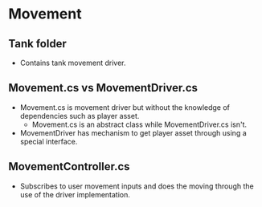 # Movement

## Tank folder
* Contains tank movement driver.

## Movement.cs vs MovementDriver.cs
* Movement.cs is movement driver but without the knowledge of dependencies such as player asset.
  * Movement.cs is an abstract class while MovementDriver.cs isn't.
* MovementDriver has mechanism to get player asset through using a special interface.

## MovementController.cs
* Subscribes to user movement inputs and does the moving through the use of the driver implementation.